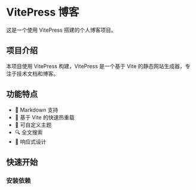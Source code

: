 # VitePress 博客

这是一个使用 VitePress 搭建的个人博客项目。

## 项目介绍

本项目使用 VitePress 构建，VitePress 是一个基于 Vite 的静态网站生成器，专注于技术文档和博客。

## 功能特点

- 📝 Markdown 支持
- 🚀 基于 Vite 的快速热重载
- 🎨 可自定义主题
- 🔍 全文搜索
- 📱 响应式设计

## 快速开始

### 安装依赖
